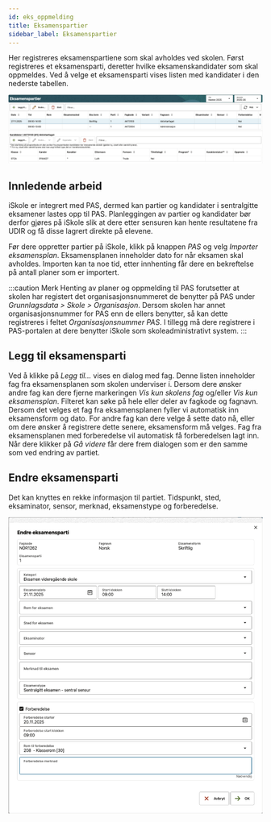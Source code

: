 ```yaml
---
id: eks_oppmelding
title: Eksamenspartier
sidebar_label: Eksamenspartier
---
```


Her registreres eksamenspartiene som skal avholdes ved skolen. Først registreres et eksamensparti, deretter hvilke eksamenskandidater som skal oppmeldes. Ved å velge et eksamensparti vises listen med kandidater i den nederste tabellen.


![Eksamenspartier](/img/eks_eksamenspartier.png 'Eksamenspartier')

## Innledende arbeid
iSkole er integrert med PAS, dermed kan partier og kandidater i sentralgitte eksamener lastes opp til PAS. Planleggingen av partier og kandidater bør derfor gjøres på iSkole slik at dere etter sensuren kan hente resultatene fra UDIR og få disse lagrert direkte på elevene.

Før dere oppretter partier på iSkole, klikk på knappen _PAS_ og velg _Importer eksamensplan_. Eksamensplanen inneholder dato for når eksamen skal avholdes. Importen kan ta noe tid, etter innhenting får dere en bekreftelse på antall planer som er importert.

:::caution Merk
Henting av planer og oppmelding til PAS forutsetter at skolen har registert det organisasjonsnummeret de benytter på PAS under _Grunnlagsdata > Skole > Organisasjon_. Dersom skolen har annet organisasjonsnummer for PAS enn de ellers benytter, så kan dette registreres i feltet _Organisasjonsnummer PAS_. I tillegg må dere registrere i PAS-portalen at dere benytter iSkole som skoleadministrativt system.
:::

## Legg til eksamensparti
Ved å klikke på _Legg til..._ vises en dialog med fag. Denne listen inneholder fag fra eksamensplanen som skolen underviser i. Dersom dere ønsker andre fag kan dere fjerne markeringen _Vis kun skolens fag_ og/eller _Vis kun eksamensplan_. Filteret kan søke på hele eller deler av fagkode og fagnavn. Dersom det velges et fag fra eksamensplanen fyller vi automatisk inn eksamensform og dato. For andre fag kan dere velge å sette dato nå, eller om dere ønsker å registrere dette senere, eksamensform må velges. Fag fra eksamensplanen med forberedelse vil automatisk få forberedelsen lagt inn. Når dere klikker på _Gå videre_ får dere frem dialogen som er den samme som ved endring av partiet.

## Endre eksamensparti
Det kan knyttes en rekke informasjon til partiet. Tidspunkt, sted, eksaminator, sensor, merknad, eksamenstype og forberedelse. 

![Eksamenspartier](/img/eks_endre_parti.png 'Eksamensparti endre')